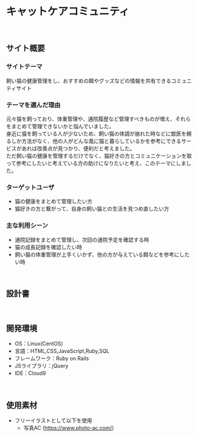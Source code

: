 # キャットケアコミュニティ
​
## サイト概要
### サイトテーマ
飼い猫の健康管理をし、おすすめの餌やグッズなどの情報を共有できるコミュニティサイト
​
### テーマを選んだ理由
元々猫を飼っており、体重管理や、通院履歴など管理すべきものが増え、それらをまとめて管理できないかと悩んでいました。  
身近に猫を飼っている人が少ないため、飼い猫の体調が崩れた時などに獣医を頼るしか方法がなく、他の人がどんな風に猫と暮らしているかを参考にできるサービスがあれば改善点が見つかり、便利だと考えました。  
ただ飼い猫の健康を管理するだけでなく、猫好きの方とコミュニケーションを取って参考にしたいと考えている方の助けになりたいと考え、このテーマにしました。
​
### ターゲットユーザ
* 猫の健康をまとめて管理したい方
* 猫好きの方と繋がって、自身の飼い猫との生活を見つめ直したい方
​

### 主な利用シーン
* 通院記録をまとめて管理し、次回の通院予定を確認する時
* 猫の成長記録を確認したい時
* 飼い猫の体重管理が上手くいかず、他の方が与えている餌などを参考にしたい時

​
## 設計書

​
## 開発環境
- OS：Linux(CentOS)
- 言語：HTML,CSS,JavaScript,Ruby,SQL
- フレームワーク：Ruby on Rails
- JSライブラリ：jQuery
- IDE：Cloud9

​
## 使用素材
* フリーイラストとして以下を使用
  - 写真AC (https://www.photo-ac.com/)
